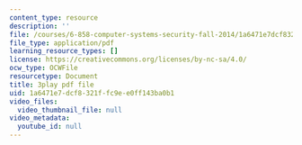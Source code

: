 ```yaml
---
content_type: resource
description: ''
file: /courses/6-858-computer-systems-security-fall-2014/1a6471e7dcf8321ffc9ee0ff143ba0b1_3v5Von-oNUg.pdf
file_type: application/pdf
learning_resource_types: []
license: https://creativecommons.org/licenses/by-nc-sa/4.0/
ocw_type: OCWFile
resourcetype: Document
title: 3play pdf file
uid: 1a6471e7-dcf8-321f-fc9e-e0ff143ba0b1
video_files:
  video_thumbnail_file: null
video_metadata:
  youtube_id: null
---
```

